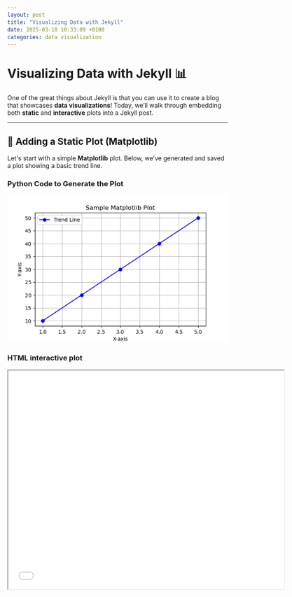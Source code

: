 ```yaml
---
layout: post
title: "Visualizing Data with Jekyll"
date: 2025-03-18 10:33:09 +0100
categories: data visualization
---
```

# **Visualizing Data with Jekyll** 📊  

One of the great things about Jekyll is that you can use it to create a blog that showcases **data visualizations**! Today, we’ll walk through embedding both **static** and **interactive** plots into a Jekyll post.  

---

## **📌 Adding a Static Plot (Matplotlib)**  

Let's start with a simple **Matplotlib** plot. Below, we’ve generated and saved a plot showing a basic trend line.  

### **Python Code to Generate the Plot**
![Sample Matplotlib Plot](/assets/images/matplotlib_plot.png)

### **HTML interactive plot**
<iframe src="/assets/plots/sf_crime_hourly_distribution.html" width="125%" height="500px"></iframe>